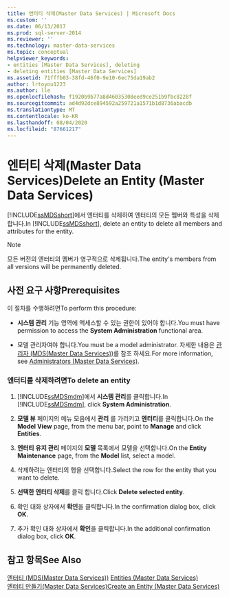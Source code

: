 ```yaml
---
title: 엔터티 삭제(Master Data Services) | Microsoft Docs
ms.custom: ''
ms.date: 06/13/2017
ms.prod: sql-server-2014
ms.reviewer: ''
ms.technology: master-data-services
ms.topic: conceptual
helpviewer_keywords:
- entities [Master Data Services], deleting
- deleting entities [Master Data Services]
ms.assetid: 71fffb03-38fd-46f0-9e10-6ec75da19ab2
author: lrtoyou1223
ms.author: lle
ms.openlocfilehash: f1920b9b77a8d46035308eed9ce251b9fbc8228f
ms.sourcegitcommit: ad4d92dce894592a259721a1571b1d8736abacdb
ms.translationtype: MT
ms.contentlocale: ko-KR
ms.lasthandoff: 08/04/2020
ms.locfileid: "87661217"
---
```

# <a name="delete-an-entity-master-data-services"></a><span data-ttu-id="9b855-102">엔터티 삭제(Master Data Services)</span><span class="sxs-lookup"><span data-stu-id="9b855-102">Delete an Entity (Master Data Services)</span></span>
  <span data-ttu-id="9b855-103">[!INCLUDE[ssMDSshort](../includes/ssmdsshort-md.md)]에서 엔터티를 삭제하여 엔터티의 모든 멤버와 특성을 삭제합니다.</span><span class="sxs-lookup"><span data-stu-id="9b855-103">In [!INCLUDE[ssMDSshort](../includes/ssmdsshort-md.md)], delete an entity to delete all members and attributes for the entity.</span></span>  
  
> [!NOTE]  
>  <span data-ttu-id="9b855-104">모든 버전의 엔터티의 멤버가 영구적으로 삭제됩니다.</span><span class="sxs-lookup"><span data-stu-id="9b855-104">The entity's members from all versions will be permanently deleted.</span></span>  
  
## <a name="prerequisites"></a><span data-ttu-id="9b855-105">사전 요구 사항</span><span class="sxs-lookup"><span data-stu-id="9b855-105">Prerequisites</span></span>  
 <span data-ttu-id="9b855-106">이 절차를 수행하려면</span><span class="sxs-lookup"><span data-stu-id="9b855-106">To perform this procedure:</span></span>  
  
-   <span data-ttu-id="9b855-107">**시스템 관리** 기능 영역에 액세스할 수 있는 권한이 있어야 합니다.</span><span class="sxs-lookup"><span data-stu-id="9b855-107">You must have permission to access the **System Administration** functional area.</span></span>  
  
-   <span data-ttu-id="9b855-108">모델 관리자여야 합니다.</span><span class="sxs-lookup"><span data-stu-id="9b855-108">You must be a model administrator.</span></span> <span data-ttu-id="9b855-109">자세한 내용은 [관리자 &#40;MDS(Master Data Services)&#41;](administrators-master-data-services.md)를 참조 하세요.</span><span class="sxs-lookup"><span data-stu-id="9b855-109">For more information, see [Administrators &#40;Master Data Services&#41;](administrators-master-data-services.md).</span></span>  
  
### <a name="to-delete-an-entity"></a><span data-ttu-id="9b855-110">엔터티를 삭제하려면</span><span class="sxs-lookup"><span data-stu-id="9b855-110">To delete an entity</span></span>  
  
1.  <span data-ttu-id="9b855-111">[!INCLUDE[ssMDSmdm](../includes/ssmdsmdm-md.md)]에서 **시스템 관리**를 클릭합니다.</span><span class="sxs-lookup"><span data-stu-id="9b855-111">In [!INCLUDE[ssMDSmdm](../includes/ssmdsmdm-md.md)], click **System Administration**.</span></span>  
  
2.  <span data-ttu-id="9b855-112">**모델 뷰** 페이지의 메뉴 모음에서 **관리** 를 가리키고 **엔터티**를 클릭합니다.</span><span class="sxs-lookup"><span data-stu-id="9b855-112">On the **Model View** page, from the menu bar, point to **Manage** and click **Entities**.</span></span>  
  
3.  <span data-ttu-id="9b855-113">**엔터티 유지 관리** 페이지의 **모델** 목록에서 모델을 선택합니다.</span><span class="sxs-lookup"><span data-stu-id="9b855-113">On the **Entity Maintenance** page, from the **Model** list, select a model.</span></span>  
  
4.  <span data-ttu-id="9b855-114">삭제하려는 엔터티의 행을 선택합니다.</span><span class="sxs-lookup"><span data-stu-id="9b855-114">Select the row for the entity that you want to delete.</span></span>  
  
5.  <span data-ttu-id="9b855-115">**선택한 엔터티 삭제**를 클릭 합니다.</span><span class="sxs-lookup"><span data-stu-id="9b855-115">Click **Delete selected entity**.</span></span>  
  
6.  <span data-ttu-id="9b855-116">확인 대화 상자에서 **확인**을 클릭합니다.</span><span class="sxs-lookup"><span data-stu-id="9b855-116">In the confirmation dialog box, click **OK**.</span></span>  
  
7.  <span data-ttu-id="9b855-117">추가 확인 대화 상자에서 **확인**을 클릭합니다.</span><span class="sxs-lookup"><span data-stu-id="9b855-117">In the additional confirmation dialog box, click **OK**.</span></span>  
  
## <a name="see-also"></a><span data-ttu-id="9b855-118">참고 항목</span><span class="sxs-lookup"><span data-stu-id="9b855-118">See Also</span></span>  
 <span data-ttu-id="9b855-119">[엔터티 &#40;MDS(Master Data Services)&#41;](../../2014/master-data-services/entities-master-data-services.md) </span><span class="sxs-lookup"><span data-stu-id="9b855-119">[Entities &#40;Master Data Services&#41;](../../2014/master-data-services/entities-master-data-services.md) </span></span>  
 [<span data-ttu-id="9b855-120">엔터티 만들기&#40;Master Data Services&#41;</span><span class="sxs-lookup"><span data-stu-id="9b855-120">Create an Entity &#40;Master Data Services&#41;</span></span>](../../2014/master-data-services/create-an-entity-master-data-services.md)  
  
  
